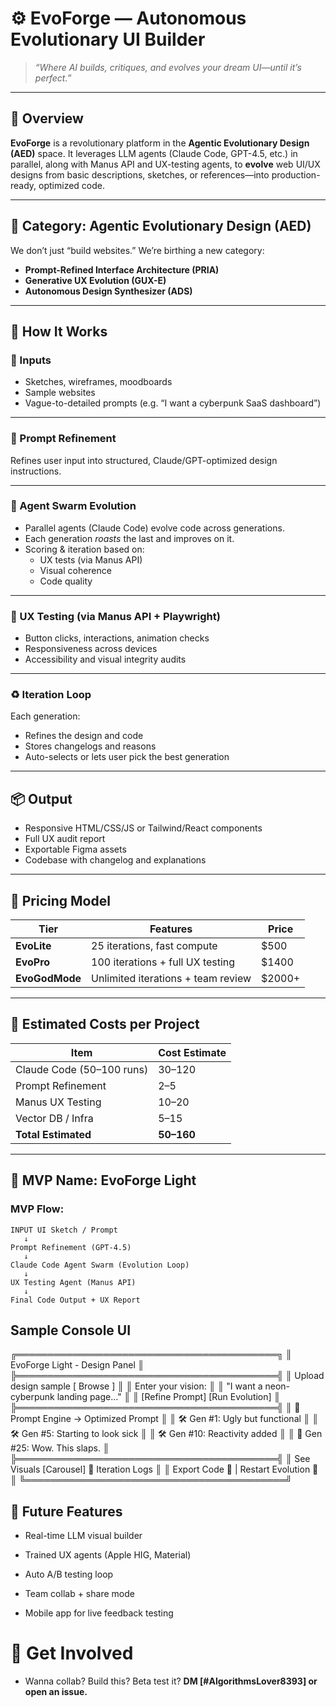 # ⚙️ EvoForge — Autonomous Evolutionary UI Builder

> _“Where AI builds, critiques, and evolves your dream UI—until it’s perfect.”_

---

## 🚀 Overview

**EvoForge** is a revolutionary platform in the **Agentic Evolutionary Design (AED)** space. It leverages LLM agents (Claude Code, GPT-4.5, etc.) in parallel, along with Manus API and UX-testing agents, to **evolve** web UI/UX designs from basic descriptions, sketches, or references—into production-ready, optimized code.

---

## 🧪 Category: Agentic Evolutionary Design (AED)

We don’t just “build websites.” We’re birthing a new category:
- **Prompt-Refined Interface Architecture (PRIA)**
- **Generative UX Evolution (GUX-E)**
- **Autonomous Design Synthesizer (ADS)**

---

## 🧩 How It Works

### 🔌 Inputs
- Sketches, wireframes, moodboards
- Sample websites
- Vague-to-detailed prompts (e.g. “I want a cyberpunk SaaS dashboard”)

---

### 🔄 Prompt Refinement
Refines user input into structured, Claude/GPT-optimized design instructions.

---

### 🧠 Agent Swarm Evolution
- Parallel agents (Claude Code) evolve code across generations.
- Each generation _roasts_ the last and improves on it.
- Scoring & iteration based on:
  - UX tests (via Manus API)
  - Visual coherence
  - Code quality

---

### 🧪 UX Testing (via Manus API + Playwright)
- Button clicks, interactions, animation checks
- Responsiveness across devices
- Accessibility and visual integrity audits

---

### ♻️ Iteration Loop
Each generation:
- Refines the design and code
- Stores changelogs and reasons
- Auto-selects or lets user pick the best generation

---

## 📦 Output
- Responsive HTML/CSS/JS or Tailwind/React components
- Full UX audit report
- Exportable Figma assets
- Codebase with changelog and explanations

---

## 💸 Pricing Model

| Tier           | Features                            | Price     |
|----------------|-------------------------------------|-----------|
| **EvoLite**     | 25 iterations, fast compute          | $500      |
| **EvoPro**      | 100 iterations + full UX testing     | $1400     |
| **EvoGodMode**  | Unlimited iterations + team review   | $2000+    |

---

## 🧮 Estimated Costs per Project

| Item                      | Cost Estimate |
|---------------------------|---------------|
| Claude Code (50–100 runs) | $30–$120      |
| Prompt Refinement         | $2–$5         |
| Manus UX Testing          | $10–$20       |
| Vector DB / Infra         | $5–$15        |
| **Total Estimated**       | **$50–$160**  |

---

## 🧪 MVP Name: EvoForge Light

### MVP Flow:

```text
INPUT UI Sketch / Prompt
   ↓
Prompt Refinement (GPT-4.5)
   ↓
Claude Code Agent Swarm (Evolution Loop)
   ↓
UX Testing Agent (Manus API)
   ↓
Final Code Output + UX Report

```
## Sample Console UI
╔══════════════════════════════════════════╗
║        EvoForge Light - Design Panel     ║
╠══════════════════════════════════════════╣
║ Upload design sample [ Browse ]          ║
║ Enter your vision:                       ║
║  "I want a neon-cyberpunk landing page…" ║
║ [Refine Prompt] [Run Evolution]          ║
╠══════════════════════════════════════════╣
║ 🧠 Prompt Engine → Optimized Prompt       ║
║ 🛠️ Gen #1: Ugly but functional            ║
║ 🛠️ Gen #5: Starting to look sick          ║
║ 🛠️ Gen #10: Reactivity added              ║
║ 🎯 Gen #25: Wow. This slaps.              ║
╠══════════════════════════════════════════╣
║ See Visuals [Carousel]  🔁 Iteration Logs ║
║ Export Code 💾    |   Restart Evolution 🔄 ║
╚══════════════════════════════════════════╝


## 🔮 Future Features
- Real-time LLM visual builder

- Trained UX agents (Apple HIG, Material)

- Auto A/B testing loop

- Team collab + share mode

- Mobile app for live feedback testing


# 🙌 Get Involved
- Wanna collab? Build this? Beta test it?
**DM [#AlgorithmsLover8393] or open an issue.**
